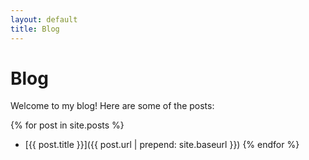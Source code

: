 ```yaml
---
layout: default
title: Blog
---
```


# Blog

Welcome to my blog! Here are some of the posts:

{% for post in site.posts %}
  - [{{ post.title }}]({{ post.url | prepend: site.baseurl }})
{% endfor %}
